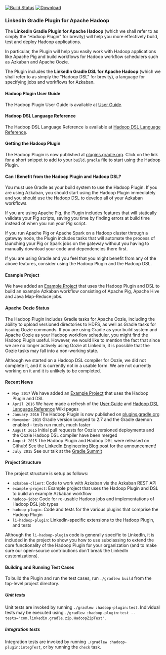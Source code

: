 <!--
Copyright 2015 LinkedIn Corp.

Licensed under the Apache License, Version 2.0 (the "License"); you may not
use this file except in compliance with the License. You may obtain a copy of
the License at

http://www.apache.org/licenses/LICENSE-2.0

Unless required by applicable law or agreed to in writing, software
distributed under the License is distributed on an "AS IS" BASIS, WITHOUT
WARRANTIES OR CONDITIONS OF ANY KIND, either express or implied. See the
License for the specific language governing permissions and limitations under
the License.
-->

[![Build Status](https://travis-ci.org/linkedin/linkedin-gradle-plugin-for-apache-hadoop.svg?branch=master)](https://travis-ci.org/linkedin/linkedin-gradle-plugin-for-apache-hadoop) [![Download](https://api.bintray.com/packages/convexquad/maven/linkedin-gradle-plugin-for-apache-hadoop/images/download.svg)](https://bintray.com/convexquad/maven/linkedin-gradle-plugin-for-apache-hadoop/_latestVersion)

### LinkedIn Gradle Plugin for Apache Hadoop

The **LinkedIn Gradle Plugin for Apache Hadoop** (which we shall refer to as simply the
"Hadoop Plugin" for brevity) will help you more effectively build, test and deploy Hadoop
applications.

In particular, the Plugin will help you easily work with Hadoop applications like Apache Pig and
build workflows for Hadoop workflow schedulers such as Azkaban and Apache Oozie.

The Plugin includes the **LinkedIn Gradle DSL for Apache Hadoop** (which we shall refer to as simply
the "Hadoop DSL" for brevity), a language for specifying jobs and workflows for Azkaban.

#### Hadoop Plugin User Guide

The Hadoop Plugin User Guide is available at [User Guide](https://github.com/linkedin/linkedin-gradle-plugin-for-apache-hadoop/wiki/User-Guide).

#### Hadoop DSL Language Reference

The Hadoop DSL Language Reference is available at [Hadoop DSL Language Reference](https://github.com/linkedin/linkedin-gradle-plugin-for-apache-hadoop/wiki/Hadoop-DSL-Language-Reference).

#### Getting the Hadoop Plugin

The Hadoop Plugin is now published at [plugins.gradle.org](https://plugins.gradle.org/plugin/com.linkedin.gradle.hadoop.HadoopPlugin).
Click on the link for a short snippet to add to your `build.gradle` file to start using the Hadoop
Plugin.

#### Can I Benefit from the Hadoop Plugin and Hadoop DSL?

You must use Gradle as your build system to use the Hadoop Plugin. If you are using Azkaban, you
should start using the Hadoop Plugin immediately and you should use the Hadoop DSL to develop all
of your Azkaban workflows.

If you are using Apache Pig, the Plugin includes features that will statically validate your Pig
scripts, saving you time by finding errors at build time instead of when you run your Pig script.

If you run Apache Pig or Apache Spark on a Hadoop cluster through a gateway node, the Plugin
includes tasks that will automate the process of launching your Pig or Spark jobs on the gateway
without you having to manually download your code and dependencies there first.

If you are using Gradle and you feel that you might benefit from any of the above features,
consider using the Hadoop Plugin and the Hadoop DSL.

#### Example Project

We have added an [Example Project](https://github.com/linkedin/linkedin-gradle-plugin-for-apache-hadoop/tree/master/example-project)
that uses the Hadoop Plugin and DSL to build an example Azkaban workflow consisting of Apache Pig,
Apache Hive and Java Map-Reduce jobs.

#### Apache Oozie Status

The Hadoop Plugin includes Gradle tasks for Apache Oozie, including the ability to upload versioned
directories to HDFS, as well as Gradle tasks for issuing Oozie commands. If you are using Gradle as
your build system and Apache Oozie as your Hadoop workflow scheduler, you might find the Hadoop
Plugin useful. However, we would like to mention the fact that since we are no longer actively using
Oozie at LinkedIn, it is possible that the Oozie tasks may fall into a non-working state.

Although we started on a Hadoop DSL compiler for Oozie, we did not complete it, and it is currently
not in a usable form. We are not currently working on it and it is unlikely to be completed.

#### Recent News

  * `May 2017` We have added an [Example Project](https://github.com/linkedin/linkedin-gradle-plugin-for-apache-hadoop/tree/master/example-project) that uses the Hadoop Plugin and DSL
  * `April 2016` We have made a refresh of the [User Guide](https://github.com/linkedin/linkedin-gradle-plugin-for-apache-hadoop/wiki/User-Guide) and [Hadoop DSL Language Reference](https://github.com/linkedin/linkedin-gradle-plugin-for-apache-hadoop/wiki/Hadoop-DSL-Language-Reference) Wiki pages
  * `January 2016` The Hadoop Plugin is now published on [plugins.gradle.org](https://plugins.gradle.org/plugin/com.linkedin.gradle.hadoop.HadoopPlugin)
  * `November 2015` Gradle version bumped to 2.7 and the Gradle daemon enabled - tests run much, much faster
  * `August 2015` Initial pull requests for Oozie versioned deployments and the Oozie Hadoop DSL compiler have been merged
  * `August 2015` The Hadoop Plugin and Hadoop DSL were released on Github! See the [LinkedIn Engineering Blog post](https://engineering.linkedin.com/hadoop/open-sourcing-linkedin-gradle-plugin-and-dsl-apache-hadoop) for the announcement!
  * `July 2015` See our talk at the [Gradle Summit](https://www.youtube.com/watch?v=51NzDgxHr4I)

#### Project Structure

The project structure is setup as follows:

  * `azkaban-client`: Code to work with Azkaban via the Azkaban REST API
  * `example-project`: Example project that uses the Hadoop Plugin and DSL to build an example Azkaban workflow
  * `hadoop-jobs`: Code for re-usable Hadoop jobs and implementations of Hadoop DSL job types 
  * `hadoop-plugin`: Code and tests for the various plugins that comprise the Hadoop Plugin
  * `li-hadoop-plugin`: LinkedIn-specific extensions to the Hadoop Plugin, and tests

Although the `li-hadoop-plugin` code is generally specific to LinkedIn, it is included in the
project to show you how to use subclassing to extend the core functionality of the Hadoop Plugin for your
organization (and to make sure our open-source contributions don't break the LinkedIn customizations).

#### Building and Running Test Cases

To build the Plugin and run the test cases, run `./gradlew build` from the top-level project directory.

##### Unit tests

Unit tests are invoked by running `./gradlew :hadoop-plugin:test`.  Individual tests may be executed using 
`./gradlew :hadoop-plugin:test --tests="com.linkedin.gradle.zip.HadoopZipTest"`.

##### Integration tests

Integration tests are invoked by running `./gradlew :hadoop-plugin:integTest`, or by running the `check` task.
